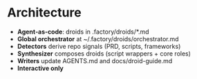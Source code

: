 # Architecture

- **Agent‑as‑code**: droids in .factory/droids/*.md
- **Global orchestrator** at ~/.factory/droids/orchestrator.md
- **Detectors** derive repo signals (PRD, scripts, frameworks)
- **Synthesizer** composes droids (script wrappers + core roles)
- **Writers** update AGENTS.md and docs/droid-guide.md
- **Interactive only**
